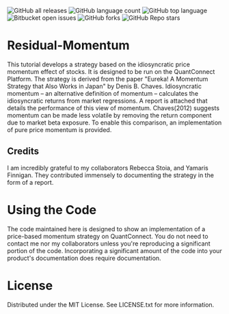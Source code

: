 ![GitHub all releases](https://img.shields.io/github/downloads/KobAmoah/Residual-Momentum/total)
![GitHub language count](https://img.shields.io/github/languages/count/KobAmoah/Residual-Momentum) 
![GitHub top language](https://img.shields.io/github/languages/top/KobAmoah/Residual-Momentum?color=yellow) 
![Bitbucket open issues](https://img.shields.io/bitbucket/issues/KobAmoah/Residual-Momentum)
![GitHub forks](https://img.shields.io/github/forks/KobAmoah/Residual-Momentum?style=social)
![GitHub Repo stars](https://img.shields.io/github/stars/KobAmoah/Residual-Momentum?style=social)

# Residual-Momentum
  This tutorial develops a strategy based on the idiosyncratic price momentum effect of stocks. It is designed to be run on the QuantConnect Platform. The strategy is derived from the paper "Eureka! A Momentum Strategy that Also Works in Japan" by Denis B. Chaves. Idiosyncratic momentum – an alternative definition of momentum – calculates the idiosyncratic returns from market regressions. A report is attached that details the performance of this view of momentum.
  Chaves(2012) suggests momentum can be made less volatile by removing the return component due to market beta exposure. To enable this comparison, an implementation of pure price momentum is provided.

## Credits
I am incredibly grateful to my collaborators Rebecca Stoia, and Yamaris Finnigan. They contributed immensely to documenting the strategy in the form of a report.

# Using the Code
The code maintained here is designed to show an implementation of a price-based momentum strategy on QuantConnect. You do not need to contact me nor my collaborators unless you're reproducing a significant portion of the code. Incorporating a significant amount of the code into your product's documentation does require documentation.

# License
Distributed under the MIT License. See LICENSE.txt for more information.

